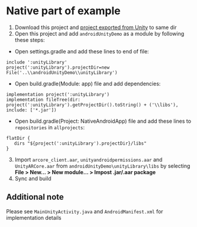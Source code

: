 # Native part of example

1. Download this project and [project exported from Unity](https://github.com/obywan/androidUnityDemo) to same dir
2. Open this project and add `androidUnityDemo` as a module by following these steps:

- Open settings.gradle and add these lines to end of file:
```
include ':unityLibrary'
project(':unityLibrary').projectDir=new File('..\\androidUnityDemo\\unityLibrary')
```
- Open build.gradle(Module: app) file and add dependencies:
 ```
implementation project(':unityLibrary')
implementation fileTree(dir: project(':unityLibrary').getProjectDir().toString() + ('\\libs'), include: ['*.jar'])
 ```
- Open build.gradle(Project: NativeAndroidApp) file and add these lines to `repositories` in `allprojects`:
 ```
 flatDir {
    dirs "${project(':unityLibrary').projectDir}/libs"
}
 ```
 3. Import `arcore_client.aar`, `unityandroidpermissions.aar` and `UnityARCore.aar` from `androidUnityDemo\unityLibrary\libs`
 by selecting __File > New... > New module... > Impost .jar/.aar package__
 4. Sync and build
 
 ## Additional note
 Please see `MainUnityActivity.java` and `AndroidManifest.xml` for implementation details
